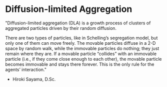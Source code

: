 # Diffusion-limited Aggregation
"Diffusion-limited aggregation (DLA) is a growth process of clusters of aggregated particles driven by their random diffusion.

There are two types of particles, like in Schelling’s segregation model, but only one of them can move freely. The movable particles diffuse in a
2-D space by random walk, while the immovable particles do nothing; they just remain where they are. If a movable particle “collides” with an immovable particle (i.e., if they come close enough to each other), the movable particle becomes immovable and stays there forever. This is the only rule for the agents’ interaction."

- Hiroki Sayama, D.Sc.
